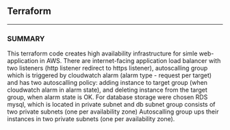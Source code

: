 ## Terraform 
---------------------------------------------------------------------------------------

### SUMMARY

This terraform code creates high availability infrastructure for simle web-application in AWS.
There are internet-facing application load balancer with two listeners (http listener redirect to 
https listener), autoscalling group which is triggered by cloudwatch alarm (alarm type - request 
per target) and has two autoscalling policy: adding instance to target group (when cloudwatch 
alarm in alarm state), and deleting instance from the target group, when alarm state is OK.
For database storage were chosen RDS mysql, which is located in private subnet and db subnet group
consists of two private subnets (one per availability zone) Autoscalling group ups their
instances in two private subnets (one per availability zone).

